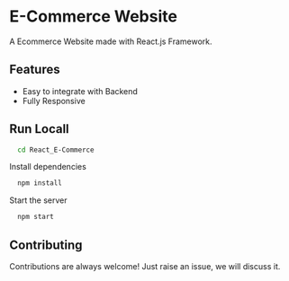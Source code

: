 # E-Commerce Website

A Ecommerce Website made with React.js Framework.

## Features

- Easy to integrate with Backend
- Fully Responsive



## Run Locall

```bash
  cd React_E-Commerce
```

Install dependencies

```bash
  npm install
```

Start the server

```bash
  npm start
```



## Contributing

Contributions are always welcome!
Just raise an issue, we will discuss it.



